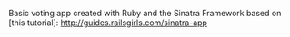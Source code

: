 Basic voting app created with Ruby and the Sinatra Framework based on [this tutorial]: 
http://guides.railsgirls.com/sinatra-app


